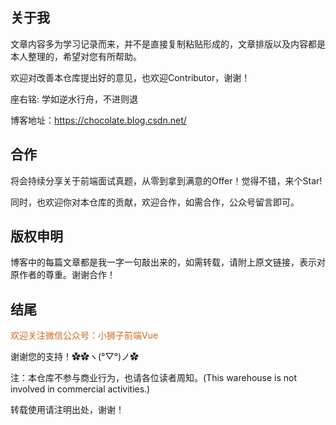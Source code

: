 ## 关于我

文章内容多为学习记录而来，并不是直接复制粘贴形成的，文章排版以及内容都是本人整理的，希望对您有所帮助。

欢迎对改善本仓库提出好的意见，也欢迎Contributor，谢谢！

座右铭: 学如逆水行舟，不进则退

博客地址：https://chocolate.blog.csdn.net/

## 合作

将会持续分享关于前端面试真题，从零到拿到满意的Offer！觉得不错，来个Star!

同时，也欢迎你对本仓库的贡献，欢迎合作，如需合作，公众号留言即可。

## 版权申明

博客中的每篇文章都是我一字一句敲出来的，如需转载，请附上原文链接，表示对原作者的尊重。谢谢合作！


## 结尾

<font color=chocolate>欢迎关注微信公众号：小狮子前端Vue</font>

谢谢您的支持！✿✿ヽ(°▽°)ノ✿

注：本仓库不参与商业行为，也请各位读者周知。(This warehouse is not involved in commercial activities.)

转载使用请注明出处，谢谢！


